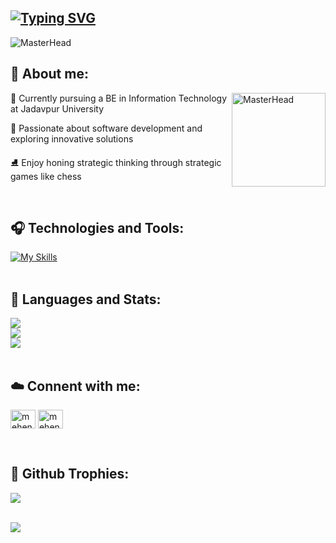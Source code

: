 ## [![Typing SVG](https://readme-typing-svg.demolab.com?font=Fira+Code&pause=1000&multiline=true&width=435&color=FF69B4&lines=Hey%2C+I'm+Mehendi+Sil!+%F0%9F%91%8B)](https://git.io/typing-svg)
![MasterHead](https://i.pinimg.com/originals/c6/b0/c4/c6b0c4aa8a97d199d95c190fb15ac7c2.gif)

## 🤍 About me:
<div>
  <img src="https://i.pinimg.com/originals/6e/3b/e7/6e3be714f3b0361417dd8b4d678a70ea.gif" alt="MasterHead" width="150" align="right"/>
  
  🫧 Currently pursuing a BE in Information Technology at Jadavpur University <br>

  🧸 Passionate about software development and exploring innovative solutions <br>

  ⛸️ Enjoy honing strategic thinking through strategic games like chess <br>
</div>
<br>

## 🎧 Technologies and Tools:
[![My Skills](https://skillicons.dev/icons?i=c,cpp,html,css,js,react,mysql,bootstrap,figma,github,git&theme=dark)](https://skillicons.dev) <br>
<br>

## 🍥 Languages and Stats:

![](https://github-readme-stats.vercel.app/api?username=mehendisil2004&theme=omni&hide_border=true&include_all_commits=true&count_private=true) </br>
![](https://github-readme-stats.vercel.app/api/top-langs/?username=mehendisil2004&theme=omni&hide_border=true&include_all_commits=true&count_private=true&layout=compact) </br>
![](https://github-readme-streak-stats.herokuapp.com/?user=mehendisil2004&theme=omni&hide_border=true) <br>
<br>

## ☁️ Connent with me:
<p align="left">
<a href="https://linkedin.com/in/mehendi-sil" target="blank"><img align="center" src="https://raw.githubusercontent.com/rahuldkjain/github-profile-readme-generator/master/src/images/icons/Social/linked-in-alt.svg" alt="mehendi-sil" height="30" width="40" /></a>
<a href="https://instagram.com/mehendisil" target="blank"><img align="center" src="https://raw.githubusercontent.com/rahuldkjain/github-profile-readme-generator/master/src/images/icons/Social/instagram.svg" alt="mehendisil" height="30" width="40" /></a>
</p> 
<br>

## 🪽 Github Trophies:

![](https://github-profile-trophy.vercel.app/?username=mehendisil2004&theme=radical&no-frame=true&no-bg=false&margin-w=4) <br>
<br>

[![](https://visitcount.itsvg.in/api?id=mehendisil2004&icon=7&color=10)](https://visitcount.itsvg.in)
